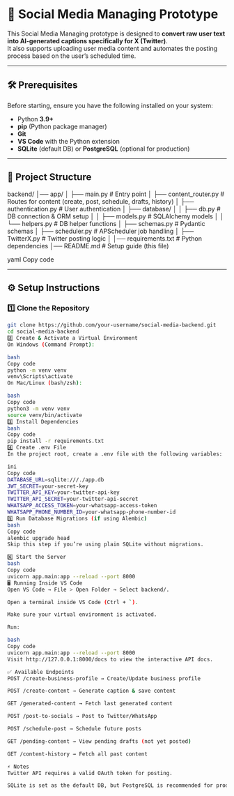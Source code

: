 # 📱 Social Media Managing Prototype

This Social Media Managing prototype is designed to **convert raw user text into AI-generated captions specifically for X (Twitter)**.  
It also supports uploading user media content and automates the posting process based on the user’s scheduled time.

---

## 🛠️ Prerequisites

Before starting, ensure you have the following installed on your system:

- Python **3.9+**
- **pip** (Python package manager)
- **Git**
- **VS Code** with the Python extension
- **SQLite** (default DB) or **PostgreSQL** (optional for production)

---

## 📂 Project Structure

backend/
│── app/
│ ├── main.py # Entry point
│ ├── content_router.py # Routes for content (create, post, schedule, drafts, history)
│ ├── authentication.py # User authentication
│ ├── database/
│ │ ├── db.py # DB connection & ORM setup
│ │ ├── models.py # SQLAlchemy models
│ │ └── helpers.py # DB helper functions
│ ├── schemas.py # Pydantic schemas
│ ├── scheduler.py # APScheduler job handling
│ ├── TwitterX.py # Twitter posting logic
│
│── requirements.txt # Python dependencies
│── README.md # Setup guide (this file)

yaml
Copy code

---

## ⚙️ Setup Instructions

### 1️⃣ Clone the Repository
```bash
git clone https://github.com/your-username/social-media-backend.git
cd social-media-backend
2️⃣ Create & Activate a Virtual Environment
On Windows (Command Prompt):

bash
Copy code
python -m venv venv
venv\Scripts\activate
On Mac/Linux (bash/zsh):

bash
Copy code
python3 -m venv venv
source venv/bin/activate
3️⃣ Install Dependencies
bash
Copy code
pip install -r requirements.txt
4️⃣ Create .env File
In the project root, create a .env file with the following variables:

ini
Copy code
DATABASE_URL=sqlite:///./app.db
JWT_SECRET=your-secret-key
TWITTER_API_KEY=your-twitter-api-key
TWITTER_API_SECRET=your-twitter-api-secret
WHATSAPP_ACCESS_TOKEN=your-whatsapp-access-token
WHATSAPP_PHONE_NUMBER_ID=your-whatsapp-phone-number-id
5️⃣ Run Database Migrations (if using Alembic)
bash
Copy code
alembic upgrade head
Skip this step if you’re using plain SQLite without migrations.

6️⃣ Start the Server
bash
Copy code
uvicorn app.main:app --reload --port 8000
🖥️ Running Inside VS Code
Open VS Code → File > Open Folder → Select backend/.

Open a terminal inside VS Code (Ctrl + `).

Make sure your virtual environment is activated.

Run:

bash
Copy code
uvicorn app.main:app --reload --port 8000
Visit http://127.0.0.1:8000/docs to view the interactive API docs.

✅ Available Endpoints
POST /create-business-profile → Create/Update business profile

POST /create-content → Generate caption & save content

GET /generated-content → Fetch last generated content

POST /post-to-socials → Post to Twitter/WhatsApp

POST /schedule-post → Schedule future posts

GET /pending-content → View pending drafts (not yet posted)

GET /content-history → Fetch all past content

⚡ Notes
Twitter API requires a valid OAuth token for posting.

SQLite is set as the default DB, but PostgreSQL is recommended for production.
